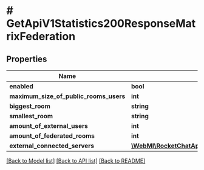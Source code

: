 # # GetApiV1Statistics200ResponseMatrixFederation

## Properties

Name | Type | Description | Notes
------------ | ------------- | ------------- | -------------
**enabled** | **bool** |  | [optional]
**maximum_size_of_public_rooms_users** | **int** |  | [optional]
**biggest_room** | **string** |  | [optional]
**smallest_room** | **string** |  | [optional]
**amount_of_external_users** | **int** |  | [optional]
**amount_of_federated_rooms** | **int** |  | [optional]
**external_connected_servers** | [**\WebMI\RocketChatApiClient\StatisticsApi\Model\GetApiV1Statistics200ResponseMatrixFederationExternalConnectedServers**](GetApiV1Statistics200ResponseMatrixFederationExternalConnectedServers.md) |  | [optional]

[[Back to Model list]](../../README.md#models) [[Back to API list]](../../README.md#endpoints) [[Back to README]](../../README.md)
